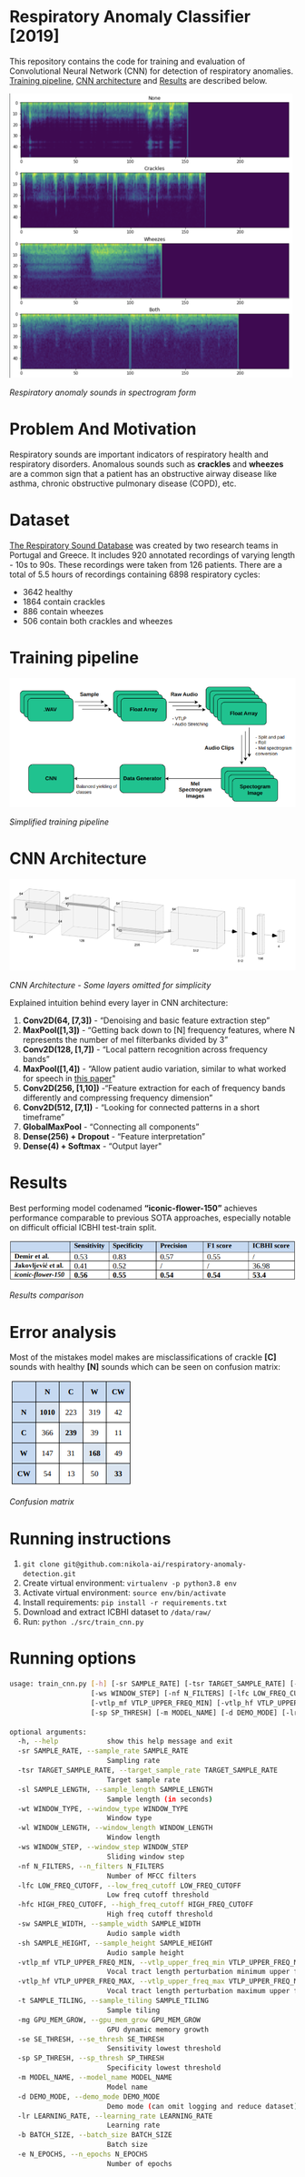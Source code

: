 Respiratory Anomaly Classifier [2019]
==============================
This repository contains the code for training and evaluation of Convolutional 
Neural Network (CNN) for detection of respiratory anomalies. [Training pipeline]((#some-markdown-heading)),
[CNN architecture](#cnn-architecture) and [Results](#results) are described below.

![Respiratory Anomalies](./reports/figures/class_types-r.png)

*Respiratory anomaly sounds in spectrogram form*

# Problem And Motivation
Respiratory sounds are important indicators of respiratory health and 
respiratory disorders. Anomalous sounds such as **crackles** and **wheezes** 
are a common sign that a patient has an obstructive airway 
disease like asthma, chronic obstructive pulmonary disease (COPD), etc.

# Dataset
[The Respiratory Sound Database](https://bhichallenge.med.auth.gr/) was 
created by two research teams in Portugal and Greece. It includes 920 annotated 
recordings of varying length - 10s to 90s. These recordings were taken from 
126 patients. There are a total of 5.5 hours of recordings containing 6898 
respiratory cycles: 
   - 3642 healthy
   - 1864 contain crackles
   - 886 contain wheezes
   - 506 contain both crackles and wheezes
   
# Training pipeline
![Training pipeline](./reports/figures/pipeline.png)

*Simplified training pipeline*


# CNN Architecture
![CNN Architecture](./reports/figures/cnn-r.png)

*CNN Architecture - Some layers omitted for simplicity*

Explained intuition behind every layer in CNN architecture: 
 1. **Conv2D(64, [7,3])** - “Denoising and basic feature extraction step”
 2. **MaxPool([1,3])** - “Getting back down to [N] frequency features, where 
 N represents the number of mel filterbanks divided by 3”
 3. **Conv2D(128, [1,7])** - “Local pattern recognition across frequency bands”
 4. **MaxPool([1,4])** - “Allow patient audio variation, similar to what 
 worked for speech in [this paper](https://link.springer.com/content/pdf/10.1186%2Fs13636-015-0068-3.pdf)"
 5. **Conv2D(256, [1,10])** -“Feature extraction for each of frequency bands 
 differently and compressing frequency dimension”
 6. **Conv2D(512, [7,1])** - “Looking for connected patterns in a short 
 timeframe”
 7. **GlobalMaxPool** - “Connecting all components”
 8. **Dense(256) + Dropout** - “Feature interpretation”
 9. **Dense(4) + Softmax** - “Output layer"


# Results
Best performing model codenamed **“iconic-flower-150”** achieves performance 
comparable to previous SOTA approaches, especially notable on difficult official 
ICBHI test-train split.

![Results table](./reports/figures/result-table.png)

*Results comparison*

# Error analysis
Most of the mistakes model makes are misclassifications of crackle **[C]** 
sounds with healthy **[N]** sounds which can be seen on confusion matrix:

![Confusion matrix](./reports/figures/confusion-matrix.png)

*Confusion matrix*

# Running instructions
1. `git clone git@github.com:nikola-ai/respiratory-anomaly-detection.git`
2. Create virtual environment: `virtualenv -p python3.8 env`
3. Activate virtual environment: `source env/bin/activate`
4. Install requirements: `pip install -r requirements.txt`
5. Download and extract ICBHI dataset to `/data/raw/`
6. Run: `python ./src/train_cnn.py`

# Running options
```bash
usage: train_cnn.py [-h] [-sr SAMPLE_RATE] [-tsr TARGET_SAMPLE_RATE] [-sl SAMPLE_LENGTH] [-wt WINDOW_TYPE] [-wl WINDOW_LENGTH]
                    [-ws WINDOW_STEP] [-nf N_FILTERS] [-lfc LOW_FREQ_CUTOFF] [-hfc HIGH_FREQ_CUTOFF] [-sw SAMPLE_WIDTH] [-sh SAMPLE_HEIGHT]
                    [-vtlp_mf VTLP_UPPER_FREQ_MIN] [-vtlp_hf VTLP_UPPER_FREQ_MAX] [-t SAMPLE_TILING] [-mg GPU_MEM_GROW] [-se SE_THRESH]
                    [-sp SP_THRESH] [-m MODEL_NAME] [-d DEMO_MODE] [-lr LEARNING_RATE] [-b BATCH_SIZE] [-e N_EPOCHS]

optional arguments:
  -h, --help            show this help message and exit
  -sr SAMPLE_RATE, --sample_rate SAMPLE_RATE
                        Sampling rate
  -tsr TARGET_SAMPLE_RATE, --target_sample_rate TARGET_SAMPLE_RATE
                        Target sample rate
  -sl SAMPLE_LENGTH, --sample_length SAMPLE_LENGTH
                        Sample length (in seconds)
  -wt WINDOW_TYPE, --window_type WINDOW_TYPE
                        Window type
  -wl WINDOW_LENGTH, --window_length WINDOW_LENGTH
                        Window length
  -ws WINDOW_STEP, --window_step WINDOW_STEP
                        Sliding window step
  -nf N_FILTERS, --n_filters N_FILTERS
                        Number of MFCC filters
  -lfc LOW_FREQ_CUTOFF, --low_freq_cutoff LOW_FREQ_CUTOFF
                        Low freq cutoff threshold
  -hfc HIGH_FREQ_CUTOFF, --high_freq_cutoff HIGH_FREQ_CUTOFF
                        High freq cutoff threshold
  -sw SAMPLE_WIDTH, --sample_width SAMPLE_WIDTH
                        Audio sample width
  -sh SAMPLE_HEIGHT, --sample_height SAMPLE_HEIGHT
                        Audio sample height
  -vtlp_mf VTLP_UPPER_FREQ_MIN, --vtlp_upper_freq_min VTLP_UPPER_FREQ_MIN
                        Vocal tract length perturbation minimum upper frequency
  -vtlp_hf VTLP_UPPER_FREQ_MAX, --vtlp_upper_freq_max VTLP_UPPER_FREQ_MAX
                        Vocal tract length perturbation maximum upper frequency
  -t SAMPLE_TILING, --sample_tiling SAMPLE_TILING
                        Sample tiling
  -mg GPU_MEM_GROW, --gpu_mem_grow GPU_MEM_GROW
                        GPU dynamic memory growth
  -se SE_THRESH, --se_thresh SE_THRESH
                        Sensitivity lowest threshold
  -sp SP_THRESH, --sp_thresh SP_THRESH
                        Specificity lowest threshold
  -m MODEL_NAME, --model_name MODEL_NAME
                        Model name
  -d DEMO_MODE, --demo_mode DEMO_MODE
                        Demo mode (can omit logging and reduce dataset)
  -lr LEARNING_RATE, --learning_rate LEARNING_RATE
                        Learning rate
  -b BATCH_SIZE, --batch_size BATCH_SIZE
                        Batch size
  -e N_EPOCHS, --n_epochs N_EPOCHS
                        Number of epochs

```

